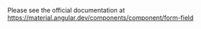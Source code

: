 Please see the official documentation at https://material.angular.dev/components/component/form-field
